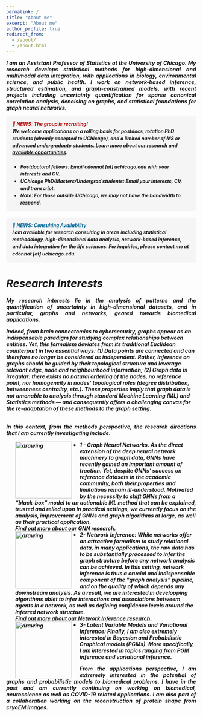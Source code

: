 ```yaml
---
permalink: /
title: "About me"
excerpt: "About me"
author_profile: true
redirect_from: 
  - /about/
  - /about.html
---
```



<p align="justify">
<b><i>
I am an Assistant Professor of Statistics at the University of Chicago. My research develops statistical methods for high-dimensional and multimodal data integration, with applications in biology, environmental science, and public health. I work on network-based inference, structured estimation, and graph-constrained models, with recent projects including uncertainty quantification for sparse canonical correlation analysis, denoising on graphs, and statistical foundations for graph neural networks.
  
</p>






<!-- Recruitment Notice -->
<div style="background-color:#f5f5f5; padding:12px 16px; border-radius:6px; font-size:0.9em; line-height:1.5;">
  <strong style="color:#b30000;">📢 NEWS: The group is recruiting!</strong><br>
  We welcome applications on a rolling basis for postdocs, rotation PhD students (already accepted to UChicago), and a limited number of MS or advanced undergraduate students. Learn more about 
  <a href="https://donnate.github.io/projects/">our research</a> and 
  <a href="https://donnate.github.io/openings/">available opportunities</a>.<br><br>

  <ul style="margin-top:0; margin-bottom:0;">
    <li><strong><em>Postdoctoral fellows</em></strong>: Email cdonnat [at] uchicago.edu with your interests and CV.</li>
    <li><strong><em>UChicago PhD/Masters/Undergrad students</em></strong>: Email your interests, CV, and transcript.</li>
    <li><em>Note:</em> For those outside UChicago, we may not have the bandwidth to respond.</li>
  </ul>
</div>

<br>


<!-- Consulting Notice -->
<div style="background-color:#f5f5f5; padding:12px 16px; border-radius:6px; font-size:0.9em; line-height:1.5;">
  <strong style="color:#006699;">💼 NEWS: Consulting Availability</strong><br>
  I am available for research consulting in areas including statistical methodology, high-dimensional data analysis, network-based inference, and data integration for the life sciences. For inquiries, please contact me at cdonnat [at] uchicago.edu.
</div>











Research Interests
======
<p align="justify">
My research interests lie in the <b>analysis of patterns and the quantification of uncertainty in high-dimensional datasets, and in particular, graphs and networks, geared towards biomedical applications.</b> <br>

Indeed, from brain connectomics to cybersecurity, graphs appear as an indispensable paradigm for studying complex relationships between entities. 
Yet, this formalism deviates from its traditional Euclidean counterpart in two essential ways: <b><i>(1) Data points are connected and can therefore no longer be considered as independent.</i></b> Rather, inference on graphs should be guided by their topological structure and leverage relevant edge, node and neighbourhood information; <b><i>(2) Graph data is irregular:</i></b>  there exists no natural ordering of the nodes, no reference point, nor homogeneity in nodes’ topological roles (degree distribution, betweenness centrality, etc.). These properties imply that graph data is not amenable to analysis through standard Machine Learning (ML) and Statistics methods — and consequently offers a challenging canvas for the re-adaptation of these methods to the graph setting. <br>
<br>
</p>

<p align="justify">
In this context, <b>from the methods perspective</b>, the research directions that I am currently investigating include:
<ul>
<img src="{{ site.baseurl }}/images/gnn.png" alt="drawing" width="150" style="float: left; margin-right: 1.5em;"/>
<li> <b> 1 - Graph Neural Networks. </b> As the direct extension of the deep neural network machinery to graph data, GNNs have recently gained an important amount of traction.  Yet, despite GNNs’ success on reference datasets in the academic community, both their properties and limitations remain ill-understood. Motivated by the necessity to shift GNNs from a “black-box” model to an actionable ML method that can be explained, trusted and relied upon in practical settings, we currently focus on the analysis, improvement of GNNs and graph algorithms at large, as well as their practical application. <br> <a href="https://donnate.github.io/projects/#gnns"> Find out more about our GNN research. </a></li>
<img src="{{ site.baseurl }}/images/bica2.png" alt="drawing" width="150" style="float: left; margin-right: 1.5em;"/>
<li><b> 2- Network Inference: </b> While networks offer an attractive formalism to study relational data, in many applications, the raw data has to be substantially processed to infer the graph structure before any network analysis can be achieved. In this setting, network inference is thus a crucial and indispensable component of the "graph analysis" pipeline, and on the quality of which depends any downstream analysis. As a result, we are interested in developping algorithms ablet to infer interactions and associations betweem agents in a network, as well as defining confidence levels around the inferred network structure. <br> <a href="https://donnate.github.io/projects/#network_inference"> Find out more about our Network Inference research. </a></li>
<img src="{{ site.baseurl }}/images/bayes_covid.png" alt="drawing" width="150" style="float: left; margin-right: 1.5em;"/>
<li><b> 3- Latent Variable Models and Variational Inference: </b> Finally, I am also extremely interested in Bayesian and Probabilistic Graphical models (PGMs). More specifically, I am interested in topics ranging from PGM inference  and variational inference. </li>
</ul>
</p>

<p align="justify">
<b>From the applications perspective, I am extremely interested in the potential of graphs and probabilistic models to biomedical problems. </b>  I have  in the past and am currently continuing on working on biomedical, neuroscience as well as COVID-19 related applications. I am also part of a collaboration working on the reconstruction of protein shape from cryoEM images.
</p>
  
